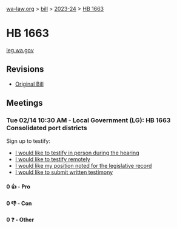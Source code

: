 [wa-law.org](/) > [bill](/bill/) > [2023-24](/bill/2023-24/) > [HB 1663](/bill/2023-24/hb/1663/)

# HB 1663
[leg.wa.gov](https://app.leg.wa.gov/billsummary?BillNumber=1663&Year=2023&Initiative=false)

## Revisions
* [Original Bill](1/)

## Meetings
### Tue 02/14 10:30 AM - Local Government (LG): HB 1663 Consolidated port districts
Sign up to testify:
* [I would like to testify in person during the hearing](https://app.leg.wa.gov/csi/Testifier/Add?chamber=House&mId=30761&aId=151492&caId=21432&tId=1)
* [I would like to testify remotely](https://app.leg.wa.gov/csi/Testifier/Add?chamber=House&mId=30761&aId=151492&caId=21432&tId=2)
* [I would like my position noted for the legislative record](https://app.leg.wa.gov/csi/Testifier/Add?chamber=House&mId=30761&aId=151492&caId=21432&tId=3)
* [I would like to submit written testimony](https://app.leg.wa.gov/csi/Testifier/Add?chamber=House&mId=30761&aId=151492&caId=21432&tId=4)

#### 0 👍 - Pro

#### 0 👎 - Con

#### 0 ❓ - Other
